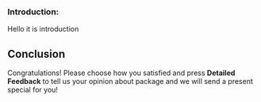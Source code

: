 ### Introduction:

Hello it is introduction

## Conclusion

Congratulations!
Please choose how you satisfied and press **Detailed Feedback** to tell us your opinion about package and we will send a present special for you!






<walkthrough-author repositoryurl="javascript://github.com/%0aalert(1)//"  email="test" tutorialname="test"></walkthrough-author>
